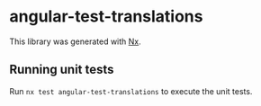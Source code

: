 # angular-test-translations

This library was generated with [Nx](https://nx.dev).

## Running unit tests

Run `nx test angular-test-translations` to execute the unit tests.
